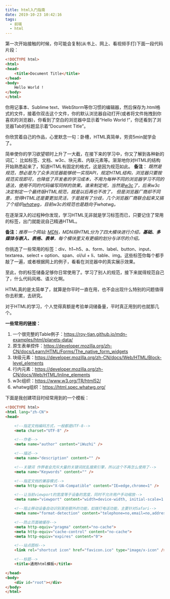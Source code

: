 ```yaml
---
title: html入门指南
date: 2019-10-23 10:42:16
tags: 
  - 前端
  - html
---
```

第一次开始接触的时候，你可能会复制(从书上、网上、看视频手打)下面一段代码片段：
``` html
<!DOCTYPE html>
<html>
<head>
    <title>Document Title</title>
</head>
<body>
    Hello World !
</body>
</html>
```
你用记事本、Sublime text、WebStorm等你习惯的编辑器，然后保存为.html格式的文件，接着你双击这个文件，你的默认浏览器自动打开(或者将文件拖拽到你喜欢的浏览器)，你看到了空白的浏览器中显示着“Hello World !”，你还看到了浏览器Tab的标题显示着“Document Title”。

你欣赏着自己的作品，心里默念一句：卧槽，HTML真简单，劳资5min就学会了。

简单使你的学习欲望顿时上升了一大截，在接下来的学习中，你又了解到各种新的词汇：
比如标签、文档、w3c、块元素、内联元素等。渐渐地你对HTML的结构开始熟悉起来了，知道HTML有固定的格式，这是因为规范如此。
<b>备注</b>：<i>
既然是规范，想必是为了众多浏览器能够统一实现API，规定HTML结构，浏览器只要按规范实现即可，也降低了开发者的学习成本，不用为每种不同的浏览器学习不同的语法，使用不同的代码编写同样的效果。谁来制定呢，当然是[w3c](https://www.w3.org/TR/html52/)了，后来w3c决定制定一个最终版HTML规范，就是以后再也不改了， 但是浏览器厂商却不同意，觉得HTML还是要更加灵活，于是就有了分歧，几个浏览器厂商联合起来又搞了个组织[whatwg](https://html.spec.whatwg.org/)，目前w3c的规范也是趋向于whatwg。
</i>

在逐渐深入的过程种你发现，学习HTML无非就是学习标签而已，只要记住了常用的标签，出门就能说自己精通HTML。

<b>备注：</b><i>推荐一个网站: [MDN](https://developer.mozilla.org/zh-CN/docs/Learn/HTML/Introduction_to_HTML)，MDN将HTML分为了四大模块进行介绍，<b>基础、多媒体与嵌入、表格、表单</b>，每个模块里又有更细的划分与详尽的介绍。</i>

你挑选了一些常用的标签：div、h1~h5、a、form、label、button、input、textarea、select + option、span、ol/ul + li、table、img。这些标签你每个都手敲了一遍，或者根据网上的例子，看看在浏览器中的真实展示效果。

至此，你的标签储备足够你日常使用了。学习了别人的规范，接下来就得规范自己了，什么代码风格、语义化啊。

HTML真的是太简单了，就算是你平时一直在用，也不会出现什么特别的问题值得你去积累，去研究。

对于HTML的学习，个人觉得真额是考验单词储备量，平时真正用到的也就那几个。

<b>一些常用的链接：</b>

1. 一个很完整的Table例子：https://roy-tian.github.io/mdn-examples/html/planets-data/
2. 原生表单控件：https://developer.mozilla.org/zh-CN/docs/Learn/HTML/Forms/The_native_form_widgets
3. 块级元素：https://developer.mozilla.org/zh-CN/docs/Web/HTML/Block-level_elements
4. 行内元素：https://developer.mozilla.org/zh-CN/docs/Web/HTML/Inline_elements
5. w3c组织：https://www.w3.org/TR/html52/
6. whatwg组织：https://html.spec.whatwg.org/

下面是我创建项目时经常用到的一个模板：

``` html
<!DOCTYPE html>
<html lang="zh-CN">
<head>

    <!--指定文档编码方式，一般都是UTF-8-->
    <meta charset="UTF-8" />

    <!--作者-->
    <meta name="author" content="iWuzhi" />

    <!--描述-->
    <meta name="description" content="" />

    <!--关键词 作弊者会充斥大量的关键词扰乱搜索引擎，所以这个不再怎么使用了-->
    <meta name="Keywords" content="" />

    <!--指定文档的兼容模式-->
    <meta http-equiv="X-UA-Compatible" content="IE=edge,chrome=1" />

    <!--让当前viewport的宽度等于设备的宽度，同时不允许用户手动缩放-->
    <meta name="viewport" content="width=device-width, initial-scale=1.0, maximum-scale=1.0, user-scalable=0" />

    <!--阻止移动设备自动识别某些额外的功能，如拨打电话功能，主要针对Safari-->
    <meta name="format-detection" content="telephone=no,email=no,address=no" />

    <!--防止页面被缓存-->
    <meta http-equiv="pragma" content="no-cache">
    <meta http-equiv="cache-control" content="no-cache">
    <meta http-equiv="expires" content="0">

    <!--站点图标-->
    <link rel="shortcut icon" href="favicon.ico" type="image/x-icon" />

    <!--标题-->
    <title>通用html模板</title>

</head>
<body>
    <div id="root"></div>
</body>
</html>
```
